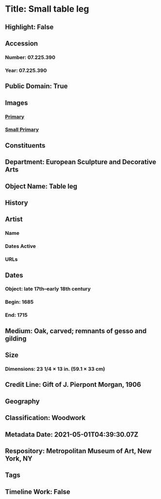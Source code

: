 # Title: Small table leg
## Highlight: False
## Accession
### Number: 07.225.390
### Year: 07.225.390
## Public Domain: True
## Images
### [Primary](https://images.metmuseum.org/CRDImages/es/original/DP279380.jpg)
### [Small Primary](https://images.metmuseum.org/CRDImages/es/web-large/DP279380.jpg)
## Constituents
## Department: European Sculpture and Decorative Arts
## Object Name: Table leg
## History
## Artist
### Name
### Dates Active
### URLs
## Dates
### Object: late 17th–early 18th century
### Begin: 1685
### End: 1715
## Medium: Oak, carved; remnants of gesso and gilding
## Size
### Dimensions: 23 1/4 × 13 in. (59.1 × 33 cm)
## Credit Line: Gift of J. Pierpont Morgan, 1906
## Geography
## Classification: Woodwork
## Metadata Date: 2021-05-01T04:39:30.07Z
## Respository: Metropolitan Museum of Art, New York, NY
## Tags
## Timeline Work: False